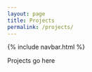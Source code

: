 ```yaml
---
layout: page
title: Projects
permalink: /projects/
---
```


{% include navbar.html %}

Projects go here
